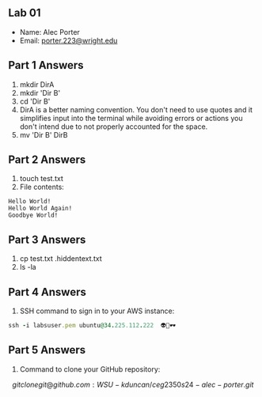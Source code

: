 ## Lab 01

- Name:  Alec Porter
- Email:  porter.223@wright.edu

## Part 1 Answers

1. mkdir DirA
2. mkdir 'Dir B'
3. cd 'Dir B'
4. DirA is a better naming convention.  You don't need to use quotes and it simplifies input into the terminal while avoiding errors or actions you don't intend due to not properly accounted for the space.
5. mv 'Dir B' DirB

## Part 2 Answers

1. touch test.txt
2. File contents: 

```
Hello World!
Hello World Again!
Goodbye World!
```

## Part 3 Answers

1. cp test.txt .hiddentext.txt
2. ls -la

## Part 4 Answers

1. SSH command to sign in to your AWS instance:

```ruby
ssh -i labsuser.pem ubuntu@34.225.112.222  👽🥷🕶️
```

## Part 5 Answers

1. Command to clone your GitHub repository:

```math
git clone git@github.com:WSU-kduncan/ceg2350s24-alec-porter.git  
```
